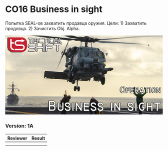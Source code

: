 ﻿# CO16 Business in sight
Попытка SEAL-ов захватить продавца оружия. Цели: 1) Захватить продовца. 2) Зачистить Obj. Alpha.

<img src='https://raw.githubusercontent.com/rempopo/CO16_Business_in_sight.Malden/master/overview.jpg' />	

### Version: 1A


| Reviewer | Result |
| ------------ | ------------- |
|  |  |
|  |  |
